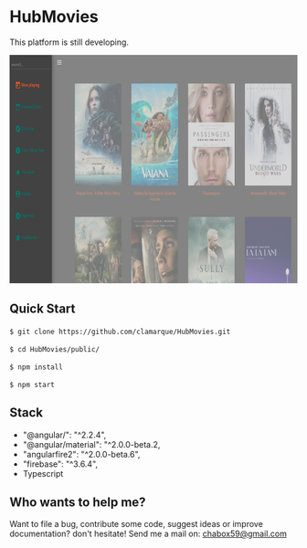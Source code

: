 # HubMovies

This platform is still developing.

<p align="center">
<img src="https://github.com/clamarque/HubMovies/blob/master/assets/images/demo.PNG" width="750" height="400">
</p>

## Quick Start

`$ git clone https://github.com/clamarque/HubMovies.git`

`$ cd HubMovies/public/`

`$ npm install`

`$ npm start`

## Stack

- "@angular/": "^2.2.4",
- "@angular/material": "^2.0.0-beta.2,
- "angularfire2": "^2.0.0-beta.6",
- "firebase": "^3.6.4",
- Typescript

## Who wants to help me?

Want to file a bug, contribute some code, suggest ideas or improve documentation? don't hesitate! Send me a mail on: chabox59@gmail.com
